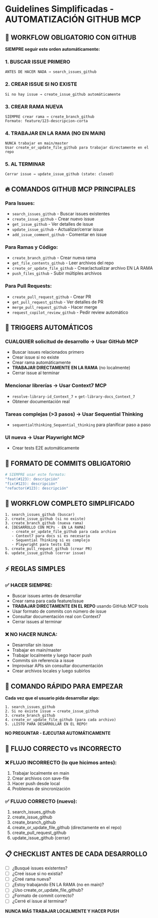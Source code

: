 # Guidelines Simplificadas - AUTOMATIZACIÓN GITHUB MCP

## 🎯 WORKFLOW OBLIGATORIO CON GITHUB

**SIEMPRE seguir este orden automáticamente:**

### 1. BUSCAR ISSUE PRIMERO

```
ANTES DE HACER NADA → search_issues_github
```

### 2. CREAR ISSUE SI NO EXISTE

```
Si no hay issue → create_issue_github automáticamente
```

### 3. CREAR RAMA NUEVA

```
SIEMPRE crear rama → create_branch_github
Formato: feature/123-descripcion-corta
```

### 4. TRABAJAR EN LA RAMA (NO EN MAIN)

```
NUNCA trabajar en main/master
Usar create_or_update_file_github para trabajar directamente en el repo
```

### 5. AL TERMINAR

```
Cerrar issue → update_issue_github (state: closed)
```

## 🔥 COMANDOS GITHUB MCP PRINCIPALES

### Para Issues:

- `search_issues_github` - Buscar issues existentes
- `create_issue_github` - Crear nuevo issue
- `get_issue_github` - Ver detalles de issue
- `update_issue_github` - Actualizar/cerrar issue
- `add_issue_comment_github` - Comentar en issue

### Para Ramas y Código:

- `create_branch_github` - Crear nueva rama
- `get_file_contents_github` - Leer archivos del repo
- `create_or_update_file_github` - Crear/actualizar archivo EN LA RAMA
- `push_files_github` - Subir múltiples archivos

### Para Pull Requests:

- `create_pull_request_github` - Crear PR
- `get_pull_request_github` - Ver detalles de PR
- `merge_pull_request_github` - Hacer merge
- `request_copilot_review_github` - Pedir review automático

## 🚀 TRIGGERS AUTOMÁTICOS

### CUALQUIER solicitud de desarrollo → Usar GitHub MCP

- Buscar issues relacionados primero
- Crear issue si no existe
- Crear rama automáticamente
- **TRABAJAR DIRECTAMENTE EN LA RAMA** (no localmente)
- Cerrar issue al terminar

### Mencionar librerías → Usar Context7 MCP

- `resolve-library-id_Context_7` + `get-library-docs_Context_7`
- Obtener documentación real

### Tareas complejas (>3 pasos) → Usar Sequential Thinking

- `sequentialthinking_Sequential_thinking` para planificar paso a paso

### UI nueva → Usar Playwright MCP

- Crear tests E2E automáticamente

## 📝 FORMATO DE COMMITS OBLIGATORIO

```bash
# SIEMPRE usar este formato:
"feat(#123): descripción"
"fix(#123): descripción"
"refactor(#123): descripción"
```

## 🎯 WORKFLOW COMPLETO SIMPLIFICADO

```
1. search_issues_github (buscar)
2. create_issue_github (si no existe)
3. create_branch_github (nueva rama)
4. [DESARROLLO CON MCPs - EN LA RAMA]
   - create_or_update_file_github para cada archivo
   - Context7 para docs si es necesario
   - Sequential Thinking si es complejo
   - Playwright para tests E2E
5. create_pull_request_github (crear PR)
6. update_issue_github (cerrar issue)
```

## ⚡ REGLAS SIMPLES

### ✅ HACER SIEMPRE:

- Buscar issues antes de desarrollar
- Crear rama para cada feature/issue
- **TRABAJAR DIRECTAMENTE EN EL REPO** usando GitHub MCP tools
- Usar formato de commits con número de issue
- Consultar documentación real con Context7
- Cerrar issues al terminar

### ❌ NO HACER NUNCA:

- Desarrollar sin issue
- Trabajar en main/master
- Trabajar localmente y luego hacer push
- Commits sin referencia a issue
- Improvisar APIs sin consultar documentación
- Crear archivos locales y luego subirlos

## 🎪 COMANDO RÁPIDO PARA EMPEZAR

**Cada vez que el usuario pida desarrollar algo:**

```
1. search_issues_github
2. Si no existe issue → create_issue_github
3. create_branch_github
4. create_or_update_file_github (para cada archivo)
5. ¡LISTO PARA DESARROLLAR EN EL REPO!
```

**NO PREGUNTAR - EJECUTAR AUTOMÁTICAMENTE**

## 🔧 FLUJO CORRECTO vs INCORRECTO

### ❌ FLUJO INCORRECTO (lo que hicimos antes):

1. Trabajar localmente en main
2. Crear archivos con save-file
3. Hacer push desde local
4. Problemas de sincronización

### ✅ FLUJO CORRECTO (nuevo):

1. search_issues_github
2. create_issue_github
3. create_branch_github
4. create_or_update_file_github (directamente en el repo)
5. create_pull_request_github
6. update_issue_github (cerrar)

## 📋 CHECKLIST ANTES DE CADA DESARROLLO

- [ ] ¿Busqué issues existentes?
- [ ] ¿Creé issue si no existía?
- [ ] ¿Creé rama nueva?
- [ ] ¿Estoy trabajando EN LA RAMA (no en main)?
- [ ] ¿Uso create_or_update_file_github?
- [ ] ¿Formato de commit correcto?
- [ ] ¿Cerré el issue al terminar?

**NUNCA MÁS TRABAJAR LOCALMENTE Y HACER PUSH**
